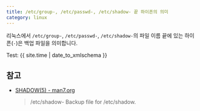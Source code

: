 ```yaml
---
title: /etc/group-, /etc/passwd-, /etc/shadow- 끝 하이픈의 의미
category: linux
---
```


리눅스에서 `/etc/group-`, `/etc/passwd-`, `/etc/shadow-`의 파일 이름 끝에 있는 하이픈(`-`)은 백업 파일을 의미합니다.

Test: {{ site.time | date_to_xmlschema }}

## 참고

- [SHADOW(5) - man7.org](http://man7.org/linux/man-pages/man5/shadow.5.html#FILES)

    > /etc/shadow-
    > Backup file for /etc/shadow.
